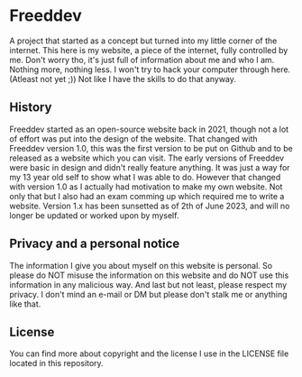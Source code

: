 # Freeddev
A project that started as a concept but turned into my little corner of the internet.
This here is my website, a piece of the internet, fully controlled by me.
Don't worry tho, it's just full of information about me and who I am. Nothing more, nothing less.
I won't try to hack your computer through here. (Atleast not yet ;))
Not like I have the skills to do that anyway.

## History
Freeddev started as an open-source website back in 2021, though not a lot of effort was put into the design of the website. 
That changed with Freeddev version 1.0, this was the first version to be put on Github and to be released as a website which you can visit.
The early versions of Freeddev were basic in design and didn't really feature anything. It was just a way for my 13 year old self to show what I was able to do.
However that changed with version 1.0 as I actually had motivation to make my own website. 
Not only that but I also had an exam comming up which required me to write a website. 
Version 1.x has been sunsetted as of 2th of June 2023, and will no longer be updated or worked upon by myself.

## Privacy and a personal notice
The information I give you about myself on this website is personal.
So please do NOT misuse the information on this website and do NOT use this information in any malicious way.
And last but not least, please respect my privacy. I don't mind an e-mail or DM but please don't stalk me or anything like that.

## License
You can find more about copyright and the license I use in the LICENSE file located in this repository.
